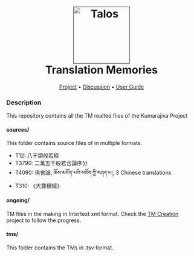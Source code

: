 <h1 align="center">
  <br>
  <a href=""><img src="https://avatars.githubusercontent.com/u/113319833?s=400&u=92aa22ef97dfb673e5dd10928476a26e9f7610b7&v=4" alt="Talos" width="150"></a>
  <br>
  Translation Memories
  <br>
</h1>

<p align="center">
  <a href="https://github.com/orgs/The-Kumarajiva-Project/projects/1">Project</a> •
  <a href="https://github.com/orgs/The-Kumarajiva-Project/discussions">Discussion</a> •
  <a href="https://github.com/The-Kumarajiva-Project/BO-to-ZH-TM/wiki">User Guide</a>
</p>

### Description
This repository contains all the TM realted files of the Kumarajiva Project

#### sources/
This folder contains source files of in multiple formats. 
- T12: 八千頌般若經
- T3790: 二萬五千般若合論序分
- T4090: 俱舍論, ཆོས་མངོན་པའི་མཛོད་ཀྱི་བཤད་པ།, 3 Chinese translations
- T310: 《大寶積經》

#### ongoing/
TM files in the making in Intertext xml format. Check the [TM Creation](https://github.com/orgs/The-Kumarajiva-Project/projects/1) project to follow the progress. 


#### tms/
This folder contains the TMs in .tsv format.
